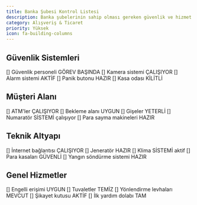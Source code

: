 ```yaml
---
title: Banka Şubesi Kontrol Listesi
description: Banka şubelerinin sahip olması gereken güvenlik ve hizmet özellikleri
category: Alışveriş & Ticaret
priority: Yüksek
icon: fa-building-columns
---
```


## Güvenlik Sistemleri

[] Güvenlik personeli GÖREV BAŞINDA
[] Kamera sistemi ÇALIŞIYOR
[] Alarm sistemi AKTİF
[] Panik butonu HAZIR
[] Kasa odası KİLİTLİ

## Müşteri Alanı

[] ATM'ler ÇALIŞIYOR
[] Bekleme alanı UYGUN
[] Gişeler YETERLİ
[] Numaratör SİSTEMİ çalışıyor
[] Para sayma makineleri HAZIR

## Teknik Altyapı

[] İnternet bağlantısı ÇALIŞIYOR
[] Jeneratör HAZIR
[] Klima SİSTEMİ aktif
[] Para kasaları GÜVENLİ
[] Yangın söndürme sistemi HAZIR

## Genel Hizmetler

[] Engelli erişimi UYGUN
[] Tuvaletler TEMİZ
[] Yönlendirme levhaları MEVCUT
[] Şikayet kutusu AKTİF
[] İlk yardım dolabı TAM
